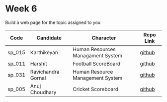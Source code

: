# Week 6
Build a web page for the topic assigned to you

| Code | Candidate | Character| Repo Link |
| --------- | --------- | ---- | --- |
| sp_015 | Karthikeyan | Human Resources Managament System | [github](https://github.com/karthikeyanranasthala/masai-week-6) |
| sp_011 | Harshit | Football ScoreBoard | [github](https://github.com/harshit860/masai-week-6) |
| sp_031 | Ravichandra Gornal | Human Resource Management System | [github](https://github.com/ravigornal/masai-week-6) |
| sp_005 | Anuj Choudhary | Cricket Scoreboard | [github](https://github.com/choudharyanuj/masai-week-6) |
